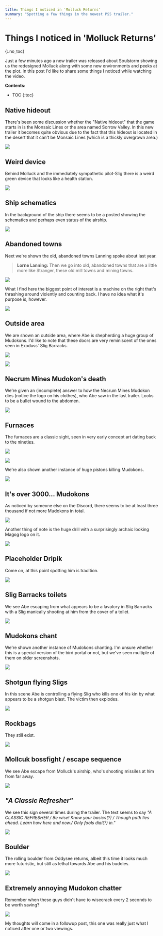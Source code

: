 ```yaml
---
title: Things I noticed in 'Molluck Returns'
summary: "Spotting a few things in the newest PS5 trailer."
---
```


# Things I noticed in 'Molluck Returns'
{:.no_toc}

Just a few minutes ago a new trailer was released about Soulstorm showing us the redesigned Molluck
along with some new environments and peeks at the plot. In this post I'd like to share some things I
noticed while watching the video.

**Contents:**

* TOC
{:toc}

## Native hideout

There's been some discussion whether the "Native hideout" that the game starts in is the Monsaic
Lines or the area named Sorrow Valley. In this new trailer it becomes quite obvious due to the fact
that this hideout is located in the desert that it can't be Monsaic Lines (which is a thickly
overgrown area.)

![](/imgs/molre/hideout.png)

## Weird device

Behind Molluck and the immediately sympathetic pilot-Slig there is a weird green device that looks
like a health station.

![](/imgs/molre/health.png)

## Ship schematics

In the background of the ship there seems to be a posted showing the schematics and perhaps even
status of the airship.

![](/imgs/molre/schematic.png)

## Abandoned towns

Next we're shown the old, abandoned towns Lanning spoke about last year.

> **Lorne Lanning:** Then we go into old, abandoned towns that are a little more like Stranger, these old mill towns and mining towns.

![](/imgs/molre/town.png)

What I find here the biggest point of interest is a machine on the right that's thrashing around
violently and counting back. I have no idea what it's purpose is, however.

![](/imgs/molre/machine.png)

## Outside area

We are shown an outside area, where Abe is shepherding a huge group of Mudokons. I'd like to note
that these doors are very reminiscent of the ones seen in Exoduss' Slig Barracks.

![](/imgs/molre/door.png)

![](/imgs/molre/sbdoor.png)

## Necrum Mines Mudokon's death

We're given an (incomplete) answer to how the Necrum Mines Mudokon dies (notice the logo on his
clothes), who Abe saw in the last trailer. Looks to be a bullet wound to the abdomen.

![](/imgs/molre/wound.png)

## Furnaces

The furnaces are a classic sight, seen in very early concept art dating back to the nineties.

![](/imgs/molre/furnace.png)

![](/imgs/molre/bwfurnace.png)

We're also shown another instance of huge pistons killing Mudokons.

![](/imgs/molre/piston.png)

## It's over 3000... Mudokons

As noticed by someone else on the Discord, there seems to be at least three thousand if not more
Mudokons in total.

![](/imgs/molre/3000.png)

Another thing of note is the huge drill with a surprisingly archaic looking Magog logo on it.

![](/imgs/molre/drill.png)

## Placeholder Dripik

Come on, at this point spotting him is tradition.

![](/imgs/molre/dripik.png)

## Slig Barracks toilets

We see Abe escaping from what appears to be a lavatory in Slig Barracks with a Slig manically
shooting at him from the cover of a toilet.

![](/imgs/molre/toilet.png)

## Mudokons chant

We're shown another instance of Mudokons chanting. I'm unsure whether this is a special version of
the bird portal or not, but we've seen multiple of them on older screenshots.

![](/imgs/molre/portal.png)

## Shotgun flying Sligs

In this scene Abe is controlling a flying Slig who kills one of his kin by what appears to be a
shotgun blast. The victim then explodes.

![](/imgs/molre/shotgun.png)

## Rockbags

They still exist.

![](/imgs/molre/rockbag.png)

## Mollcuk bossfight / escape sequence

We see Abe escape from Molluck's airship, who's shooting missiles at him from far away.

![](/imgs/molre/molluck.png)

## *"A Classic Refresher"*

We see this sign several times during the trailer. The text seems to say *"A CLASSIC REFRESHER / Be
wise! Know your basics(?) / Though path lies ahead. Learn how here and now./ Only fools dial(?)
in."*

![](/imgs/molre/refresher.png)

## Boulder

The rolling boulder from Oddysee returns, albeit this time it looks much more futuristic, but still
as lethal towards Abe and his buddies.

![](/imgs/molre/boulder.png)

## Extremely annoying Mudokon chatter

Remember when these guys didn't have to wisecrack every 2 seconds to be worth saving?

![](/imgs/molre/chatter.png)

My thoughts will come in a followup post, this one was really just what I noticed after one or two
viewings.
